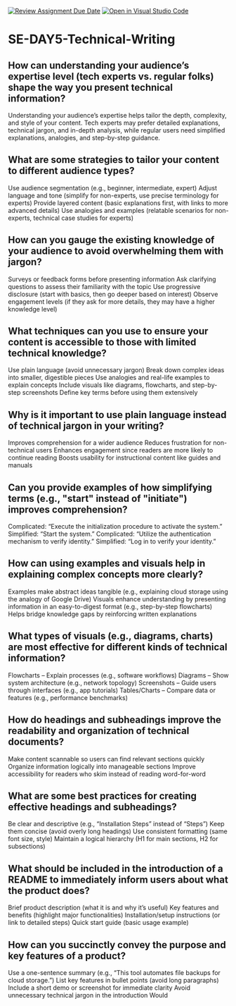 [![Review Assignment Due Date](https://classroom.github.com/assets/deadline-readme-button-22041afd0340ce965d47ae6ef1cefeee28c7c493a6346c4f15d667ab976d596c.svg)](https://classroom.github.com/a/zsAR-pyY)
[![Open in Visual Studio Code](https://classroom.github.com/assets/open-in-vscode-2e0aaae1b6195c2367325f4f02e2d04e9abb55f0b24a779b69b11b9e10269abc.svg)](https://classroom.github.com/online_ide?assignment_repo_id=18597171&assignment_repo_type=AssignmentRepo)
# SE-DAY5-Technical-Writing

## How can understanding your audience’s expertise level (tech experts vs. regular folks) shape the way you present technical information?
Understanding your audience’s expertise helps tailor the depth, complexity, and style of your content. Tech experts may prefer detailed explanations, technical jargon, and in-depth analysis, while regular users need simplified explanations, analogies, and step-by-step guidance.

## What are some strategies to tailor your content to different audience types?
Use audience segmentation (e.g., beginner, intermediate, expert)
Adjust language and tone (simplify for non-experts, use precise terminology for experts)
Provide layered content (basic explanations first, with links to more advanced details)
Use analogies and examples (relatable scenarios for non-experts, technical case studies for experts)
## How can you gauge the existing knowledge of your audience to avoid overwhelming them with jargon?
Surveys or feedback forms before presenting information
Ask clarifying questions to assess their familiarity with the topic
Use progressive disclosure (start with basics, then go deeper based on interest)
Observe engagement levels (if they ask for more details, they may have a higher knowledge level)
## What techniques can you use to ensure your content is accessible to those with limited technical knowledge?
Use plain language (avoid unnecessary jargon)
Break down complex ideas into smaller, digestible pieces
Use analogies and real-life examples to explain concepts
Include visuals like diagrams, flowcharts, and step-by-step screenshots
Define key terms before using them extensively
## Why is it important to use plain language instead of technical jargon in your writing?
Improves comprehension for a wider audience
Reduces frustration for non-technical users
Enhances engagement since readers are more likely to continue reading
Boosts usability for instructional content like guides and manuals
## Can you provide examples of how simplifying terms (e.g., "start" instead of "initiate") improves comprehension?
Complicated: “Execute the initialization procedure to activate the system.”
Simplified: “Start the system.”
Complicated: “Utilize the authentication mechanism to verify identity.”
Simplified: “Log in to verify your identity.”
## How can using examples and visuals help in explaining complex concepts more clearly?
Examples make abstract ideas tangible (e.g., explaining cloud storage using the analogy of Google Drive)
Visuals enhance understanding by presenting information in an easy-to-digest format (e.g., step-by-step flowcharts)
Helps bridge knowledge gaps by reinforcing written explanations
## What types of visuals (e.g., diagrams, charts) are most effective for different kinds of technical information?
Flowcharts – Explain processes (e.g., software workflows)
Diagrams – Show system architecture (e.g., network topology)
Screenshots – Guide users through interfaces (e.g., app tutorials)
Tables/Charts – Compare data or features (e.g., performance benchmarks)
## How do headings and subheadings improve the readability and organization of technical documents?
Make content scannable so users can find relevant sections quickly
Organize information logically into manageable sections
Improve accessibility for readers who skim instead of reading word-for-word
## What are some best practices for creating effective headings and subheadings?
Be clear and descriptive (e.g., “Installation Steps” instead of “Steps”)
Keep them concise (avoid overly long headings)
Use consistent formatting (same font size, style)
Maintain a logical hierarchy (H1 for main sections, H2 for subsections)
## What should be included in the introduction of a README to immediately inform users about what the product does?
Brief product description (what it is and why it’s useful)
Key features and benefits (highlight major functionalities)
Installation/setup instructions (or link to detailed steps)
Quick start guide (basic usage example)
## How can you succinctly convey the purpose and key features of a product?
Use a one-sentence summary (e.g., “This tool automates file backups for cloud storage.”)
List key features in bullet points (avoid long paragraphs)
Include a short demo or screenshot for immediate clarity
Avoid unnecessary technical jargon in the introduction
Would

